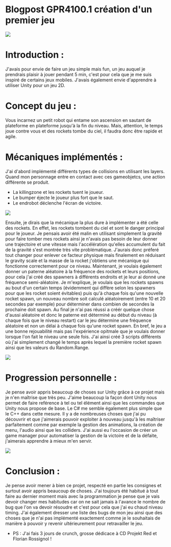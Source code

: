 # Blogpost GPR4100.1 création d'un premier jeu

![](https://Styshooteur.github.io/Images/robot%20ascend.PNG)

# Introduction :

J'avais pour envie de faire un jeu simple mais fun, un jeu auquel je prendrais plaisir à jouer pendant 5 min, c'est pour cela que je me suis inspiré de certains jeux mobiles. J'avais également envie d'apprendre à utiliser Unity pour un jeu 2D. 

# Concept du jeu :

Vous incarnez un petit robot qui entame son ascension en sautant de plateforme en plateforme jusqu'à la fin du niveau. Mais, attention, le temps joue contre vous et des rockets tombe du ciel, il faudra donc être rapide et agile.

# Mécaniques implémentés :

J'ai d'abord implémenté différents types de collisions en utilisant les layers. Quand mon personnage entre en contact avec ces gameobjetcs, une action différente se produit.
- La killingzone et les rockets tuent le joueur.
- Le bumper éjecte le joueur plus fort que le saut.
- Le endrobot déclenche l'écran de victoire.


![](https://Styshooteur.github.io/Images/collision.PNG)

Ensuite, je dirais que la mécanique la plus dure à implémenter a été celle des rockets. En effet, les rockets tombent du ciel et sont le danger principal pour le joueur. Je pensais avoir été malin en utilisant simplement la gravité pour faire tomber mes rockets ainsi je n'avais pas besoin de leur donner une trajectoire et une vitesse mais l'accélération qu'elles accumulent du fait de la gravité s'est montrée très vite problématique. J'aurais donc préferé tout changer pour enlever ce facteur physique mais finalement en réduisant le gravity scale et la masse de la rocket j'obtiens une mécanique qui fonctionne correctement pour ce niveau. Maintenant, je voulais également donner un paterne aléatoire à la fréquence des rockets et leurs positions, pour cela j'ai créé des spawners à différents endroits et je leur ai donné une fréquence semi-aléatoire. Je m'explique, je voulais que les rockets spawns au bout d'un certain temps (évidemment qui diffère selon les spawners pour que les rocket soient évitables) puis qu'à chaque fois qu'une nouvelle rocket spawn, un nouveau nombre soit calculé aléatoirement (entre 10 et 20 secondes par exemple) pour déterminer dans combien de secondes la prochaine doit spawn. Au final je n'ai pas réussi a créér quelque chose d'aussi aléatoire et donc le paterne est déterminé au début du niveau (à chaque fois que le niveau restart) car le jeu détermine une fréquence aléatoire et non un délai à chaque fois qu'une rocket spawn. En bref, le jeu a une bonne rejouabilité mais pas l'expérience opitmale que je voulais donner lorsque l'on fait le niveau une seule fois.
J'ai ainsi créé 3 scripts différents où j'ai simplement changé le temps après lequel la première rocket spawn ainsi que les valeurs du Random.Range.


![](https://Styshooteur.github.io/Images/Shootrocket.PNG)

# Progression personnelle :

Je pense avoir appris beaucoup de choses sur Unity grâce à ce projet mais je n'en maîtrise que très peu. J'aime beaucoup la façon dont Unity nous permet de faire reférence à tel ou tel élément ainsi que les commandes que Unity nous propose de base. Le C# me semble également plus simple que le C++ dans cette mesure. Il y a de nombreuses choses que j'ai pu découvrir et que j'aimerais pouvoir exploiter à nouveau jusqu'à les maîtriser parfaitement comme par exemple la gestion des animations, la création de menu, l'audio ainsi que les colliders. J'ai aussi eu l'occasion de créer un game manager pour automatiser la gestion de la victoire et de la défaite, j'aimerais apprendre à mieux m'en servir.

![](https://Styshooteur.github.io/Images/gamemanager.PNG)

# Conclusion : 

Je pense avoir mener à bien ce projet, respecté en partie les consignes et surtout avoir appris beaucoup de choses. 
J'ai toujours été habitué à tout faire au dernier moment mais avec la programmation je pense que je vais devoir changer mes habitudes car on ne sait jamais à l'avance le nombre de bug que l'on va devoir résoudre et c'est pour cela que j'ai eu chaud niveau timing.
J'ai également dresser une liste des bugs de mon jeu ainsi que des choses que je n'ai pas implémenté exactement comme je le souhaitais de manière à pouvoir y revenir ultérieurement pour retravailler le jeu.

- PS : J'ai fais 3 jours de crunch, grosse dédicace à CD Projekt Red et Florian Rossignol !
